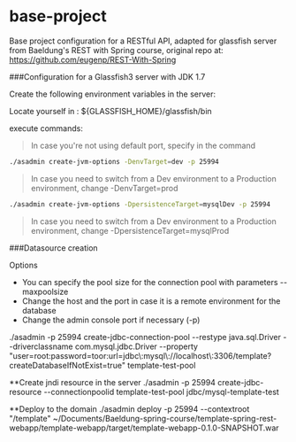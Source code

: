 # base-project

Base project configuration for a RESTful API, adapted for glassfish server from Baeldung's REST with Spring course, original repo at: https://github.com/eugenp/REST-With-Spring

###Configuration for a Glassfish3 server with JDK 1.7

Create the following environment variables in the server:

Locate yourself in : ${GLASSFISH_HOME}/glassfish/bin

execute commands:

> In case you're not using default port, specify in the command

```sh
./asadmin create-jvm-options -DenvTarget=dev -p 25994
```
> In case you need to switch from a Dev environment to a Production environment, change -DenvTarget=prod

```sh
./asadmin create-jvm-options -DpersistenceTarget=mysqlDev -p 25994
```
> In case you need to switch from a Dev environment to a Production environment, change -DpersistenceTarget=mysqlProd

###Datasource creation

Options
* You can specify the pool size for the connection pool with parameters --maxpoolsize
* Change the host and the port in case it is a remote environment for the database
* Change the admin console port if necessary (-p)

./asadmin -p 25994 create-jdbc-connection-pool --restype java.sql.Driver --driverclassname com.mysql.jdbc.Driver --property "user=root:password=toor:url=jdbc\\:mysql\\://localhost\\:3306/template?createDatabaseIfNotExist\=true" template-test-pool


**Create jndi resource in the server
./asadmin -p 25994 create-jdbc-resource --connectionpoolid template-test-pool jdbc/mysql-template-test

**Deploy to the domain
./asadmin deploy -p 25994 --contextroot "/template" ~/Documents/Baeldung-spring-course/template-spring-rest-webapp/template-webapp/target/template-webapp-0.1.0-SNAPSHOT.war
